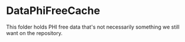 DataPhiFreeCache
================

This folder holds PHI free data that's not necessarily something we still want on the repository.
